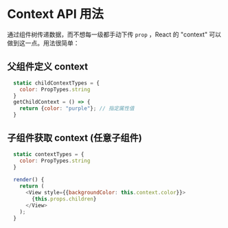 # Context API 用法

通过组件树传递数据，而不想每一级都手动下传 `prop` ，React 的 "context" 可以做到这一点。用法很简单：

## 父组件定义 context 
```js
  static childContextTypes = {
    color: PropTypes.string
  }
  getChildContext = () => {
    return {color: "purple"}; // 指定属性值
  }
```

## 子组件获取 context (任意子组件)
```js
  static contextTypes = {
    color: PropTypes.string
  }
  
  render() {
    return (
      <View style={{backgroundColor: this.context.color}}>
        {this.props.children}
      </View>
    );
  }
```
